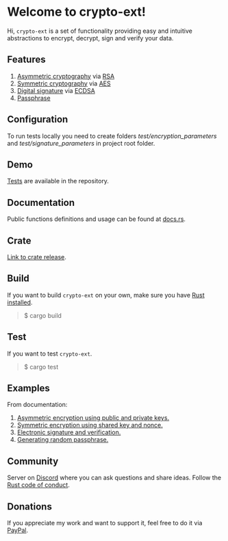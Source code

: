 # Welcome to crypto-ext!

Hi, `crypto-ext` is a set of functionality providing easy and intuitive abstractions to encrypt, decrypt, sign and verify your data.

## Features
1. [Asymmetric cryptography](https://en.wikipedia.org/wiki/Public-key_cryptography) via [RSA](https://en.wikipedia.org/wiki/RSA_(cryptosystem))
1. [Symmetric cryptography](https://en.wikipedia.org/wiki/Symmetric-key_algorithm) via [AES](https://en.wikipedia.org/wiki/Advanced_Encryption_Standard)
1. [Digital signature](https://en.wikipedia.org/wiki/Digital_signature) via [ECDSA](https://en.wikipedia.org/wiki/Elliptic_Curve_Digital_Signature_Algorithm)
1. [Passphrase](https://en.wikipedia.org/wiki/Passphrase)

## Configuration
To run tests locally you need to create folders _test/encryption_parameters_ and _test/signature_parameters_ in project root folder.

## Demo
[Tests](https://github.com/bohdaq/crypto-ext) are available in the repository.

## Documentation
Public functions definitions and usage can be found at [docs.rs](https://docs.rs/crypto-ext/0.0.1/crypto_ext/).


## Crate
[Link to crate release](https://crates.io/crates/crypto-ext).

## Build
If you want to build `crypto-ext` on your own, make sure you have [Rust installed](https://www.rust-lang.org/tools/install).

> $ cargo build


## Test
If you want to test `crypto-ext`.

> $ cargo test

## Examples 
From documentation:

1. [Asymmetric encryption using public and private keys.](https://docs.rs/crypto-ext/0.0.1/crypto_ext/asymmetric/encryption/fn.encrypt.html)
2. [Symmetric encryption using shared key and nonce.](https://docs.rs/crypto-ext/0.0.1/crypto_ext/symmetric/encryption/fn.encrypt.html)
3. [Electronic signature and verification.](https://docs.rs/crypto-ext/0.0.1/crypto_ext/asymmetric/signing/fn.sign.html)
4. [Generating random passphrase.](https://docs.rs/crypto-ext/0.0.1/crypto_ext/passphrase/fn.generate_passphrase.html)

## Community
Server on [Discord](https://discord.gg/PNqtG5ctMh) where you can ask questions and share ideas. Follow the [Rust code of conduct](https://www.rust-lang.org/policies/code-of-conduct).

## Donations
If you appreciate my work and want to support it, feel free to do it via [PayPal](https://www.paypal.com/donate/?hosted_button_id=VN8QMM52PM6JC).
